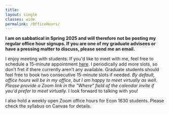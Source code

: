 ```yaml
---
title: 
layout: single
classes: wide
permalink: /OfficeHours/
---
```

**I am on sabbatical in Spring 2025 and will therefore not be posting my regular office hour signups. If you are one of my graduate advisees or have a pressing matter to discuss, please send me an email.**

I enjoy meeting with students. If you'd like to meet with me, feel free to schedule a 15-minute appointment [here](https://calendar.google.com/calendar/u/0/selfsched?sstoken=UU9RaXp0Q1JwTHVvfGRlZmF1bHR8M2M0M2E3ZDkyYzNlMWFmMzdiZWQ4MWNhYTUwYTNkZjU). I periodically add more slots, so don't fret if there currently aren't any available. Graduate students should feel free to book two consecutive 15-minute slots if needed. *By default, office hours will be in my office, but I am happy to meet virtually as well. Please provide a Zoom link in the "Where" field of the calendar invite if you'd prefer to meet virtually.* I look forward to talking with you!

I also hold a weekly open Zoom office hours for Econ 1630 students. Please check the syllabus on Canvas for details. 
